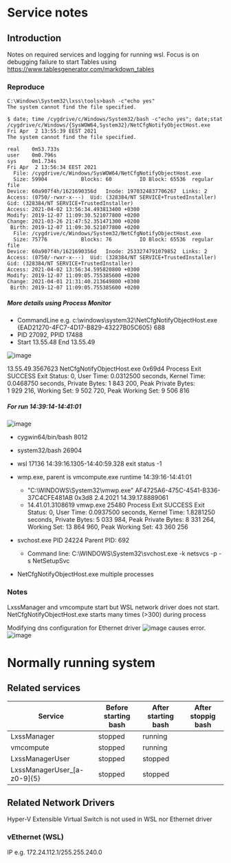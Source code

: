 # Service notes

## Introduction

Notes on required services and logging for running wsl.
Focus is on debugging failure to start
Tables using https://www.tablesgenerator.com/markdown_tables

### Reproduce
```
C:\Windows\System32\lxss\tools>bash -c"echo yes"
The system cannot find the file specified.

$ date; time /cygdrive/c/Windows/System32/bash -c"echo yes"; date;stat /cygdrive/c/Windows/{SysWOW64,System32}/NetCfgNotifyObjectHost.exe
Fri Apr  2 13:55:39 EEST 2021
The system cannot find the file specified.

real    0m53.733s
user    0m0.796s
sys     0m1.734s
Fri Apr  2 13:56:34 EEST 2021
  File: /cygdrive/c/Windows/SysWOW64/NetCfgNotifyObjectHost.exe
  Size: 59904           Blocks: 60         IO Block: 65536  regular file
Device: 60a907f4h/1621690356d   Inode: 1970324837706267  Links: 2
Access: (0750/-rwxr-x---)  Uid: (328384/NT SERVICE+TrustedInstaller)   Gid: (328384/NT SERVICE+TrustedInstaller)
Access: 2021-04-02 13:56:34.493813400 +0300
Modify: 2019-12-07 11:09:30.521077800 +0200
Change: 2021-03-26 21:47:52.351471300 +0200
 Birth: 2019-12-07 11:09:30.521077800 +0200
  File: /cygdrive/c/Windows/System32/NetCfgNotifyObjectHost.exe
  Size: 75776           Blocks: 76         IO Block: 65536  regular file
Device: 60a907f4h/1621690356d   Inode: 2533274791079852  Links: 2
Access: (0750/-rwxr-x---)  Uid: (328384/NT SERVICE+TrustedInstaller)   Gid: (328384/NT SERVICE+TrustedInstaller)
Access: 2021-04-02 13:56:34.595820800 +0300
Modify: 2019-12-07 11:09:05.755385600 +0200
Change: 2021-04-01 21:31:40.213649800 +0300
 Birth: 2019-12-07 11:09:05.755385600 +0200
```
##### More details using Process Monitor
 * CommandLine e.g. c:\windows\system32\NetCfgNotifyObjectHost.exe {EAD21270-4FC7-4D17-B829-43227B05C605} 688
 * PID 27092, PPID 17488
 * Start 13.55.48 End 13.55.49

![image](https://user-images.githubusercontent.com/1210784/113411648-06f9c180-93bf-11eb-984c-e853e36540fa.png)

13.55.49.3567623	NetCfgNotifyObjectHost.exe	0x69d4	Process Exit		SUCCESS	Exit Status: 0, User Time: 0.0312500 seconds, Kernel Time: 0.0468750 seconds, Private Bytes: 1 843 200, Peak Private Bytes: 1 929 216, Working Set: 9 502 720, Peak Working Set: 9 506 816

##### For run 14:39:14-14:41:01 
![image](https://user-images.githubusercontent.com/1210784/113446339-4b598180-9400-11eb-96b4-e0ec6b6a5c6e.png)
 * cygwin64/bin/bash 8012
 * system32/bash 26904
 * wsl 17136 14:39:16.1305-14:40:59.328 exit status -1

 * wmp.exe, parent is vmcompute.exe  runtime 14:39:16-14:41:01
   * "C:\WINDOWS\System32\vmwp.exe" AF4725A6-475C-4541-B336-37C4CFE481AB 0x3d8 2.4.2021 14.39.17.8889061
   * 14.41.01.3108619	vmwp.exe	25480	Process Exit		SUCCESS	Exit Status: 0, User Time: 0.0937500 seconds, Kernel Time: 1.8281250 seconds, Private Bytes: 5 033 984, Peak Private Bytes: 8 331 264, Working Set: 13 864 960, Peak Working Set: 43 360 256
 * svchost.exe  PID 24224 Parent PID:	692
   * Command line:	C:\WINDOWS\System32\svchost.exe -k netsvcs -p -s NetSetupSvc 
 * NetCfgNotifyObjectHost.exe multiple processes

### Notes
LxssManager and vmcompute start but WSL network driver does not start.
NetCfgNotifyObjectHost.exe starts many times (>300) during process

Modifying dns configuration for Ethernet driver
![image](https://user-images.githubusercontent.com/1210784/113473314-9cee2480-9471-11eb-9326-f18291ed84d0.png)
causes error.
![image](https://user-images.githubusercontent.com/1210784/113473288-762fee00-9471-11eb-8afb-666ab7e90c7a.png)


# Normally running system

## Related services

| Service  |Before starting bash   | After starting bash | After stoppig bash |
|---|---|---|---|
|LxssManager   | stopped  | running  |   |
|vmcompute |  stopped | running   |   |
|LxssManagerUser   | stopped  | stopped   |   |
|LxssManagerUser_[a-z0-9]{5}   | stopped  | stopped   |   |

## Related Network Drivers
Hyper-V Extensible Virtual Switch is not used in WSL nor Ethernet driver
### vEthernet (WSL)
IP e.g. 172.24.112.1/255.255.240.0
